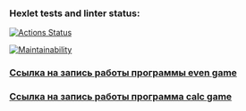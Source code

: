 ### Hexlet tests and linter status:
[![Actions Status](https://github.com/SkaviCos/java-project-lvl1/actions/workflows/hexlet-check.yml/badge.svg)](https://github.com/SkaviCos/java-project-lvl1/actions)

[![Maintainability](https://api.codeclimate.com/v1/badges/9230ed2d388ddc9118d7/maintainability)](https://codeclimate.com/github/SkaviCos/java-project-lvl1/maintainability)

### [Ссылка на запись работы программы even game](https://asciinema.org/connect/35d3a6ed-0ac2-49d2-9777-166f68197a75)
### [Ссылка на запись работы программа calc game](https://asciinema.org/a/A7plO33yOpgOAWht9fVNF2Nvk)